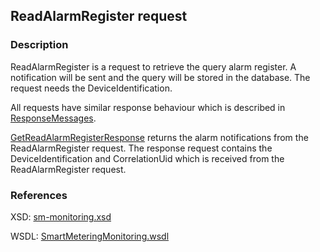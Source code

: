 ## ReadAlarmRegister request

### Description
ReadAlarmRegister is a request to retrieve the query alarm register. A notification will be sent and the query will be stored in the database. The request needs the DeviceIdentification.

All requests have similar response behaviour which is described in [ResponseMessages](./ResponseMessages.md).

[GetReadAlarmRegisterResponse](GetReadAlarmRegisterResponse.md) returns the alarm notifications from the ReadAlarmRegister request. The response request contains the DeviceIdentification and CorrelationUid which is received from the ReadAlarmRegister request.

### References

XSD: [sm-monitoring.xsd](https://github.com/OSGP/Platform/blob/development/osgp-adapter-ws-smartmetering/src/main/webapp/WEB-INF/wsdl/smartmetering/schemas/sm-monitoring.xsd)

WSDL: [SmartMeteringMonitoring.wsdl](https://github.com/OSGP/Platform/blob/development/osgp-adapter-ws-smartmetering/src/main/webapp/WEB-INF/wsdl/smartmetering/SmartMeteringMonitoring.wsdl)
